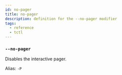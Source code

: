 ```yaml
---
id: no-pager
title: no-pager
description: definition for the --no-pager modifier
tags:
  - reference
  - tctl
---
```


### `--no-pager`

Disables the interactive pager.

Alias: `-P`
